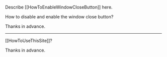 Describe [[HowToEnableWindowCloseButton]] here.

How to disable and enable the window close button?

Thanks in advance.

----

[[HowToUseThisSite]]?

Thanks in advance.